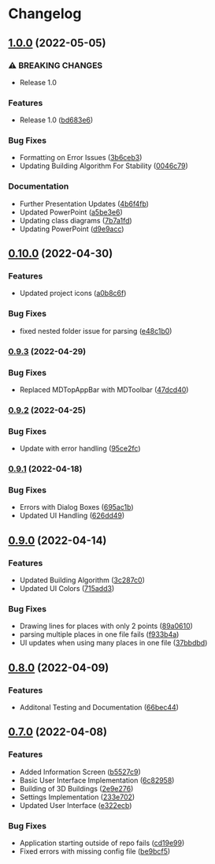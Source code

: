 # Changelog

## [1.0.0](https://github.com/comp195/senior-project-spring-2022-blueprint-automation-tool/compare/v0.10.0...v1.0.0) (2022-05-05)


### ⚠ BREAKING CHANGES

* Release 1.0

### Features

* Release 1.0 ([bd683e6](https://github.com/comp195/senior-project-spring-2022-blueprint-automation-tool/commit/bd683e632b3986324e5443cf8d802a6f0e85d928))


### Bug Fixes

* Formatting on Error Issues ([3b6ceb3](https://github.com/comp195/senior-project-spring-2022-blueprint-automation-tool/commit/3b6ceb3b56d3696d38ae35b5cd1458fa52397b7a))
* Updating Building Algorithm For Stability ([0046c79](https://github.com/comp195/senior-project-spring-2022-blueprint-automation-tool/commit/0046c79e46046b1964cfb2980851b8546c051776))


### Documentation

* Further Presentation Updates ([4b6f4fb](https://github.com/comp195/senior-project-spring-2022-blueprint-automation-tool/commit/4b6f4fb6e4210d32fdabb7f3df9d7bd3a86ad3dd))
* Updated PowerPoint ([a5be3e6](https://github.com/comp195/senior-project-spring-2022-blueprint-automation-tool/commit/a5be3e69b6d672379a84071e2bc9e53ef9e7c72b))
* Updating class diagrams ([7b7a1fd](https://github.com/comp195/senior-project-spring-2022-blueprint-automation-tool/commit/7b7a1fd388965038700996b157beb2ce79ac862b))
* Updating PowerPoint ([d9e9acc](https://github.com/comp195/senior-project-spring-2022-blueprint-automation-tool/commit/d9e9acc7cad16d5edebf23944c2ae4a74d5ec2fd))

## [0.10.0](https://github.com/comp195/senior-project-spring-2022-blueprint-automation-tool/compare/v0.9.3...v0.10.0) (2022-04-30)


### Features

* Updated project icons ([a0b8c6f](https://github.com/comp195/senior-project-spring-2022-blueprint-automation-tool/commit/a0b8c6f195aaec080c1a86b3deb8248beff11ebd))


### Bug Fixes

* fixed nested folder issue for parsing ([e48c1b0](https://github.com/comp195/senior-project-spring-2022-blueprint-automation-tool/commit/e48c1b098d4cd8c96e442ddf0b584fa47ac36df5))

### [0.9.3](https://github.com/comp195/senior-project-spring-2022-blueprint-automation-tool/compare/v0.9.2...v0.9.3) (2022-04-29)


### Bug Fixes

* Replaced MDTopAppBar with MDToolbar ([47dcd40](https://github.com/comp195/senior-project-spring-2022-blueprint-automation-tool/commit/47dcd404bfa3b7b12bb469ebc1b5e9b6097d8a6a))

### [0.9.2](https://github.com/comp195/senior-project-spring-2022-blueprint-automation-tool/compare/v0.9.1...v0.9.2) (2022-04-25)


### Bug Fixes

* Update with error handling ([95ce2fc](https://github.com/comp195/senior-project-spring-2022-blueprint-automation-tool/commit/95ce2fc0af6889eeb0f9c60b7a298d33e35cfc19))

### [0.9.1](https://github.com/comp195/senior-project-spring-2022-blueprint-automation-tool/compare/v0.9.0...v0.9.1) (2022-04-18)


### Bug Fixes

* Errors with Dialog Boxes ([695ac1b](https://github.com/comp195/senior-project-spring-2022-blueprint-automation-tool/commit/695ac1b76f0e6c09ff21240c4d7d47fa34bcd084))
* Updated UI Handling ([626dd49](https://github.com/comp195/senior-project-spring-2022-blueprint-automation-tool/commit/626dd494f8e2f98d37b1dc7562d6ce102a132af2))

## [0.9.0](https://github.com/comp195/senior-project-spring-2022-blueprint-automation-tool/compare/v0.8.0...v0.9.0) (2022-04-14)


### Features

* Updated Building Algorithm ([3c287c0](https://github.com/comp195/senior-project-spring-2022-blueprint-automation-tool/commit/3c287c01b95b065d5bf90d7ef4fdd82f15c46224))
* Updated UI Colors ([715add3](https://github.com/comp195/senior-project-spring-2022-blueprint-automation-tool/commit/715add3676afe63dd39ca7abce07b139cce4ed07))


### Bug Fixes

* Drawing lines for places with only 2 points ([89a0610](https://github.com/comp195/senior-project-spring-2022-blueprint-automation-tool/commit/89a0610f2f0a7155ba68a33605b6c041ac6f8e2e))
* parsing multiple places in one file fails ([f933b4a](https://github.com/comp195/senior-project-spring-2022-blueprint-automation-tool/commit/f933b4aa3475c3ccec85760c6324f8a99766303c))
* UI updates when using many places in one file ([37bbdbd](https://github.com/comp195/senior-project-spring-2022-blueprint-automation-tool/commit/37bbdbdd3c012ef1686d526a89623b051d8d00cd))

## [0.8.0](https://github.com/comp195/senior-project-spring-2022-blueprint-automation-tool/compare/v0.7.0...v0.8.0) (2022-04-09)


### Features

* Additonal Testing and Documentation ([66bec44](https://github.com/comp195/senior-project-spring-2022-blueprint-automation-tool/commit/66bec4477f150cfe75c299d5798667fa1f9bf73f))

## [0.7.0](https://github.com/comp195/senior-project-spring-2022-blueprint-automation-tool/compare/v0.6.0...v0.7.0) (2022-04-08)


### Features

* Added Information Screen ([b5527c9](https://github.com/comp195/senior-project-spring-2022-blueprint-automation-tool/commit/b5527c93e423940e88cb8e6cdf593294f0a0d239))
* Basic User Interface Implementation ([6c82958](https://github.com/comp195/senior-project-spring-2022-blueprint-automation-tool/commit/6c829582dfd1f984c3f1a07f37428877e2ac0ccd))
* Building of 3D Buildings ([2e9e276](https://github.com/comp195/senior-project-spring-2022-blueprint-automation-tool/commit/2e9e276d7e64de9649faaec423682bf41fda1609))
* Settings Implementation ([233e702](https://github.com/comp195/senior-project-spring-2022-blueprint-automation-tool/commit/233e702099d865e765579827e144cbb38714e605))
* Updated User Interface ([e322ecb](https://github.com/comp195/senior-project-spring-2022-blueprint-automation-tool/commit/e322ecba6467c34f35b49880d1b21e0697007db3))


### Bug Fixes

* Application starting outside of repo fails ([cd19e99](https://github.com/comp195/senior-project-spring-2022-blueprint-automation-tool/commit/cd19e996136f12786533dfe57467ed4bb46e6684))
* Fixed errors with missing config file ([be9bcf5](https://github.com/comp195/senior-project-spring-2022-blueprint-automation-tool/commit/be9bcf5aad39b8c69d03150d8386a285ba4cca77))
